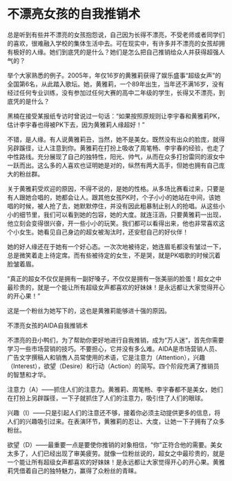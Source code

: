 # 不漂亮女孩的自我推销术

总是听到有些并不漂亮的女孩抱怨说，自己因为长得不漂亮，不受老师或者同学们的喜欢，很难融入学校的集体生活中去。可在现实中，有许多并不漂亮的女孩却拥有极好的人缘。她们到底凭的是什么？她们是怎么把自己推销给众人并获得超强人气的？

举个大家熟悉的例子。2005年，年仅16岁的黄雅莉获得了娱乐盛事“超级女声”的全国第6名，从此踏入歌坛。她，黄雅莉，一个89年出生，当年还不满16岁，没有经过任何专业训练，没有参加过任何大赛的高中二年级的学生，长得又不漂亮，到底凭的是什么？

黑楠在接受某报纸专访时曾说过一句话：“如果按照原规则让李宇春和黄雅莉PK，估计李宇春也得被PK下去，因为黄雅莉人缘超好！”

不错，是人缘。有人说黄雅莉丑，当然，她不是美女。既然没有出众的脸庞，就得另辟蹊径，让人注意到你。黄雅莉在打扮上吸收了周笔畅、李宇春的经验，也走了中性路线。充分展现了自己的独特性，阳光、帅气，从而在众多打扮雷同的淑女中一跃而出。这么多的人喜欢也证明她是对的，纵然有两大高手，但她也拥有自己庞大的粉丝群。

关于黄雅莉受欢迎的原因，不得不说的，是她的性格。从多场比赛看过来，只要是有人跟她合唱的，她都会让人。跟其他女孩PK时，个子小小的她站在中间，该她唱的时候，被人抢了去，她默默停住，并没有因此粗暴制止别人的抢唱。从这些小小的细节里，我们可以看到她的包容，她的大度。就连汪涵，只要黄雅莉一出现，他立刻会变得很兴奋，开一些小小的玩笑。我们都可以看得出来，他也非常喜欢这个小女生。她看见自己身边的超女被淘汰时，还安慰自己的好伙伴！

她的好人缘还在于她有一个好心态。一次次地被待定，她连眉毛都没有皱过一下，总是微笑着走上待定席。而有些被待定的女生，不是哭，就是PK唱歌的时候沉着脸皱着眉。

“真正的超女不仅仅是拥有一副好嗓子，不仅仅是拥有一张美丽的脸蛋！超女之中最珍贵的，就是一个能让所有超级女声都喜欢的好妹妹！是永远都让大家觉得开心的开心果！”

这是一个粉丝为她写下的，这也是黄雅莉能够进十强的原因。

不漂亮女孩的AIDA自我推销术

不漂亮的丑小鸭们，为了帮助你更好地进行自我推销，成为“万人迷“，首先你需要学习一些市场营销的技巧。不要担心，它并没有多么难。AIDA是市场营销人员、广告文字撰稿人和销售人员常使用的术语，它是注意力（Attention），兴趣（Interest），欲望（Desire）和行动（Action）的简写。四个阶段充满了推销员的智慧和才华。

注意力（A）——抓住人们的注意力。黄雅莉、周笔畅、李宇春都不是美女，她们在打扮上另辟蹊径，一下子就抓住了人们的注意力，吸引住了人们的眼球。

兴趣（I）——只是引起人们的注意还不够，接着你必须主动提供更多的信息，将人们的兴趣吸引过来。在表演环节，黄雅莉的忍让、大度，让她一下子拥有了众多粉丝。

欲望（D）——最重要一点是要使你推销的对象相信，“你”正符合他的需要。美女太多了，人们已经出现了审美疲劳。就像一位粉丝说的，超女之中最珍贵的，就是一个能让所有超级女声都喜欢的好妹妹！是永远都让大家觉得开心的开心果。黄雅莉凭借着自己的独特魅力，赢得了众粉丝的青睐。